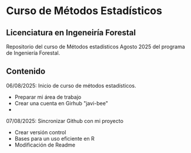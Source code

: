 # Curso de Métodos Estadísticos
## Licenciatura en Ingeneiría Forestal

Repositorio del curso de Métodos estadísticos Agosto 2025 del programa de Ingeniería Forestal.

## Contenido

06/08/2025: Inicio de curso de métodos estadísticos. 
  + Preparar mi área de trabajo
  + Crear una cuenta en Girhub "javi-bee"
  + 
  
07/08/2025: Sincronizar Github con mi proyecto
  + Crear versión control
  + Bases para un uso eficiente en R
  + Modificación de Readme